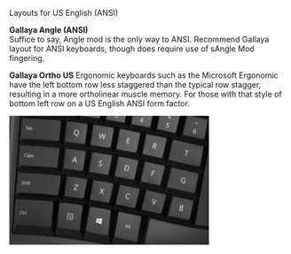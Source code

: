 Layouts for US English (ANSI)

**Gallaya Angle (ANSI)**  
Suffice to say, Angle mod is the only way to ANSI. Recommend Gallaya layout for ANSI keyboards, though does require use of sAngle Mod fingering.

**Gallaya Ortho US**
Ergonomic keyboards such as the Microsoft Ergonomic have the left bottom row less staggered than the typical row stagger, resulting in a more ortholinear muscle memory. For those with that style of bottom left row on a US English ANSI form factor.

![UsOrtho](/images/UsOrtho.png)